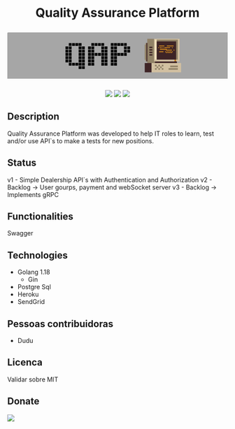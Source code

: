 <h1 align="center">
    <p align="center"> Quality Assurance Platform </p>
    <img alt="Quality Assurance Platform" src="./image/qap_8_bit.png">
</h1>

<p align="center">
    <img src="https://img.shields.io/static/v1?label=go&message=1.18&color=blue&logo=go">
    <img src="https://img.shields.io/badge/version-1.0.0-lightgrey">
    <img src="https://img.shields.io/badge/tests-passed-brightgreen">
</p>

## Description
Quality Assurance Platform was developed to help IT roles to learn, test and/or use API`s to make a tests for new positions.

## Status
v1 - Simple Dealership API`s with Authentication and Authorization
v2 - Backlog -> User gourps, payment and webSocket server
v3 - Backlog -> Implements gRPC

## Functionalities
Swagger

## Technologies
- Golang 1.18
    - Gin
- Postgre Sql
- Heroku
- SendGrid

## Pessoas contribuidoras
- Dudu

## Licenca
Validar sobre MIT

## Donate
[![](https://www.paypalobjects.com/en_US/i/btn/btn_donateCC_LG.gif)](https://www.paypal.com/donate/?business=QBE4BAJYF5NRY&no_recurring=0&item_name=Help+us+keep+this+platform+online&currency_code=BRL)

